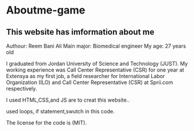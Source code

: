 # Aboutme-game

## This website has imformation about me

Authour: Reem Bani Ali
Main major: Biomedical engineer
My age: 27 years old

I graduated from Jordan University of Science and Technology (JUST).
 My working experience was Call Center Representative (CSR) for one year at Extensya as my first job, a field researcher for International Labor Organization (ILO) and Call Center Representative (CSR) at Sprii.com respectively.

I used HTML,CSS,and JS are to creat this website..

 used loops, if statement,swutch in this code.

The license for the code is (MIT).
